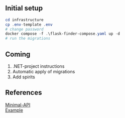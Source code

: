 ## Initial setup
```powershell
cd infrastructure
cp .env-template .env
# change password
docker compose -f .\flask-finder-compose.yaml up -d
# run the migrations
```

## Coming

1. .NET-project instructions
2. Automatic apply of migrations
3. Add spirits

## References

[Minimal-API](https://learn.microsoft.com/en-us/aspnet/core/fundamentals/minimal-apis?view=aspnetcore-9.0)  
[Example](https://learn.microsoft.com/en-us/aspnet/core/tutorials/min-web-api?view=aspnetcore-9.0&tabs=visual-studio)